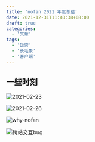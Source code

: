 ```yaml
---
title: 'nofan 2021 年度总结'
date: 2021-12-31T11:40:38+08:00
draft: true
categories:
  - '文章'
tags:
  - '饭否'
  - '长毛象'
  - '客户端'
---
```


## 一些时刻

![2021-02-23](https://tva1.sinaimg.cn/large/4871c945ly1gxwvctbm37j20zm0hqaem.jpg)

![2021-02-26](https://tva1.sinaimg.cn/large/4871c945ly1gxwvgecguhj20yu0butc9.jpg)

![why-nofan](https://tva1.sinaimg.cn/large/4871c945ly1gxwvm7009rj20ic1hqh6r.jpg)

![跨站交互bug](https://tva1.sinaimg.cn/large/4871c945ly1gxwvoj6220j20w0090q4y.jpg)
